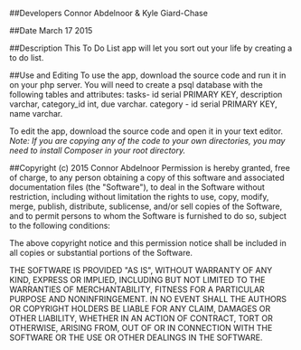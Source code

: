 ##Developers
Connor Abdelnoor & Kyle Giard-Chase

##Date
March 17 2015

##Description
This To Do List app will let you sort out your life by creating a to do list.


##Use and Editing
To use the app, download the source code and run it in on your php server.
You will need to create a psql database with the following tables and attributes:
tasks- id serial PRIMARY KEY, description varchar, category_id int, due varchar.
category - id serial PRIMARY KEY, name varchar.

To edit the app, download the source code and open it in your text editor. <br />
    *Note: If you are copying any of the code to your own directories, you may need to install Composer
    in your root directory.*

##Copyright (c) 2015 Connor Abdelnoor
Permission is hereby granted, free of charge, to any person obtaining a copy
of this software and associated documentation files (the "Software"), to deal
in the Software without restriction, including without limitation the rights
to use, copy, modify, merge, publish, distribute, sublicense, and/or sell
copies of the Software, and to permit persons to whom the Software is
furnished to do so, subject to the following conditions:

The above copyright notice and this permission notice shall be included in
all copies or substantial portions of the Software.

THE SOFTWARE IS PROVIDED "AS IS", WITHOUT WARRANTY OF ANY KIND, EXPRESS OR
IMPLIED, INCLUDING BUT NOT LIMITED TO THE WARRANTIES OF MERCHANTABILITY,
FITNESS FOR A PARTICULAR PURPOSE AND NONINFRINGEMENT. IN NO EVENT SHALL THE
AUTHORS OR COPYRIGHT HOLDERS BE LIABLE FOR ANY CLAIM, DAMAGES OR OTHER
LIABILITY, WHETHER IN AN ACTION OF CONTRACT, TORT OR OTHERWISE, ARISING FROM,
OUT OF OR IN CONNECTION WITH THE SOFTWARE OR THE USE OR OTHER DEALINGS IN
THE SOFTWARE.
